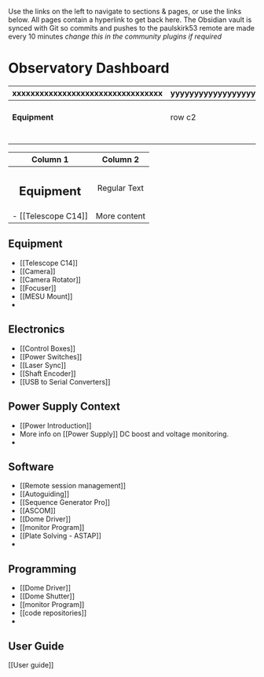 Use the links on the left to navigate to sections & pages, or use the links below. All pages contain a hyperlink to get back here.
The Obsidian vault is synced with Git so commits and pushes to the paulskirk53 remote are made every 10 minutes *change this in the community plugins if required*

# Observatory Dashboard

| xxxxxxxxxxxxxxxxxxxxxxxxxxxxxxxxx | yyyyyyyyyyyyyyyyyyyyyyyyyyyyyyyyyy |
| --------------------------------- | ---------------------------------- |
| <h4>Equipment</h4>                | row c2                             |
|                                   |                                    |
|                                   |                                    |
|                                   |                                    |

|      Column 1       |   Column 2   |
| :-----------------: | :----------: |
| <h2>Equipment</h2>  | Regular Text |
| - [[Telescope C14]] | More content |







## Equipment
- [[Telescope C14]]
- [[Camera]]
- [[Camera Rotator]]
- [[Focuser]]
- [[MESU Mount]]
- 
## Electronics
- [[Control Boxes]]
- [[Power Switches]]
- [[Laser Sync]]
- [[Shaft Encoder]]
- [[USB to Serial Converters]]
## Power Supply Context
- [[Power Introduction]]
- More info on [[Power Supply]] DC boost and voltage monitoring.
- 
## Software
- [[Remote session management]]
- [[Autoguiding]]
- [[Sequence Generator Pro]]
- [[ASCOM]]
- [[Dome Driver]]
- [[monitor Program]]
- [[Plate Solving - ASTAP]]
- 
## Programming
- [[Dome Driver]]
- [[Dome Shutter]]
- [[monitor Program]]
- [[code repositories]]
- 
## User Guide
[[User guide]]
















